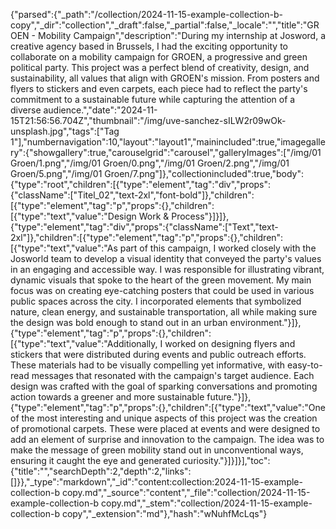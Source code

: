 {"parsed":{"_path":"/collection/2024-11-15-example-collection-b-copy","_dir":"collection","_draft":false,"_partial":false,"_locale":"","title":"GROEN - Mobility Campaign","description":"During my internship at Josword, a creative agency based in Brussels, I had the exciting opportunity to collaborate on a mobility campaign for GROEN, a progressive and green political party. This project was a perfect blend of creativity, design, and sustainability, all values that align with GROEN's mission. From posters and flyers to stickers and even carpets, each piece had to reflect the party's commitment to a sustainable future while capturing the attention of a diverse audience.","date":"2024-11-15T21:56:56.704Z","thumbnail":"/img/uve-sanchez-sILW2r09wOk-unsplash.jpg","tags":["Tag 1"],"numbernavigation":10,"layout":"layout1","mainincluded":true,"imagegallery":{"showgallery":true,"carouselgrid":"carousel","galleryImages":["/img/01 Groen/1.png","/img/01 Groen/0.png","/img/01 Groen/2.png","/img/01 Groen/5.png","/img/01 Groen/7.png"]},"collectionincluded":true,"body":{"type":"root","children":[{"type":"element","tag":"div","props":{"className":["Titel_02","text-2xl","font-bold"]},"children":[{"type":"element","tag":"p","props":{},"children":[{"type":"text","value":"Design Work & Process"}]}]},{"type":"element","tag":"div","props":{"className":["Text","text-2xl"]},"children":[{"type":"element","tag":"p","props":{},"children":[{"type":"text","value":"As part of this campaign, I worked closely with the Josworld team to develop a visual identity that conveyed the party's values in an engaging and accessible way. I was responsible for illustrating vibrant, dynamic visuals that spoke to the heart of the green movement. My main focus was on creating eye-catching posters that could be used in various public spaces across the city. I incorporated elements that symbolized nature, clean energy, and sustainable transportation, all while making sure the design was bold enough to stand out in an urban environment."}]},{"type":"element","tag":"p","props":{},"children":[{"type":"text","value":"Additionally, I worked on designing flyers and stickers that were distributed during events and public outreach efforts. These materials had to be visually compelling yet informative, with easy-to-read messages that resonated with the campaign's target audience. Each design was crafted with the goal of sparking conversations and promoting action towards a greener and more sustainable future."}]},{"type":"element","tag":"p","props":{},"children":[{"type":"text","value":"One of the most interesting and unique aspects of this project was the creation of promotional carpets. These were placed at events and were designed to add an element of surprise and innovation to the campaign. The idea was to make the message of green mobility stand out in unconventional ways, ensuring it caught the eye and generated curiosity."}]}]}],"toc":{"title":"","searchDepth":2,"depth":2,"links":[]}},"_type":"markdown","_id":"content:collection:2024-11-15-example-collection-b copy.md","_source":"content","_file":"collection/2024-11-15-example-collection-b copy.md","_stem":"collection/2024-11-15-example-collection-b copy","_extension":"md"},"hash":"wNuhfMcLqs"}